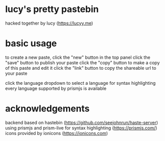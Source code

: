 # lucy's pretty pastebin

hacked together by lucy (https://lucyy.me)

# basic usage

to create a new paste, click the "new" button in the top panel
click the "save" button to publish your paste
click the "copy" button to make a copy of this paste and edit it
click the "link" button to copy the shareable url to your paste

click the language dropdown to select a language for syntax highlighting
every language supported by prismjs is available

# acknowledgements

backend based on hastebin (https://github.com/seejohnrun/haste-server)
using prismjs and prism-live for syntax highlighting (https://prismjs.com/)
icons provided by ionicons (https://ionicons.com)